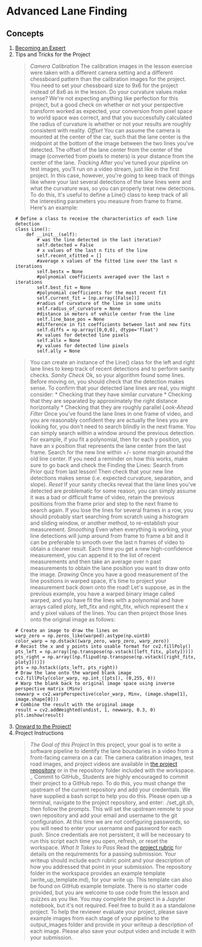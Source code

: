 # Advanced Lane Finding

## Concepts
1. [Becoming an Expert](https://www.youtube.com/watch?time_continue=10&v=-ZIJqfTk8mg)
1. Tips and Tricks for the Project
	> _Camera Calibration_
	> The calibration images in the lesson exercise were taken with a different camera setting and a different chessboard pattern than the calibration images for the project. You need to set your chessboard size to 9x6 for the project instead of 8x6 as in the lesson.
	> Do your curvature values make sense?
	>We're not expecting anything like perfection for this project, but a good check on whether or not your perspective transform worked as expected, your conversion from pixel space to world space was correct, and that you successfully calculated the radius of curvature is whether or not your results are roughly consistent with reality.
	> _Offset_
	>You can assume the camera is mounted at the center of the car, such that the lane center is the midpoint at the bottom of the image between the two lines you've detected. The offset of the lane center from the center of the image (converted from pixels to meters) is your distance from the center of the lane.
	> _Tracking_
	>After you've tuned your pipeline on test images, you'll run on a video stream, just like in the first project. In this case, however, you're going to keep track of things like where your last several detections of the lane lines were and what the curvature was, so you can properly treat new detections. To do this, it's useful to define a Line() class to keep track of all the interesting parameters you measure from frame to frame. Here's an example:
	```
	# Define a class to receive the characteristics of each line detection
	class Line():
    	def __init__(self):
	        # was the line detected in the last iteration?
	        self.detected = False  
	        # x values of the last n fits of the line
	        self.recent_xfitted = [] 
	        #average x values of the fitted line over the last n iterations
	        self.bestx = None     
	        #polynomial coefficients averaged over the last n iterations
	        self.best_fit = None  
	        #polynomial coefficients for the most recent fit
	        self.current_fit = [np.array([False])]  
	        #radius of curvature of the line in some units
	        self.radius_of_curvature = None 
	        #distance in meters of vehicle center from the line
	        self.line_base_pos = None 
	        #difference in fit coefficients between last and new fits
	        self.diffs = np.array([0,0,0], dtype='float') 
	        #x values for detected line pixels
	        self.allx = None  
	        #y values for detected line pixels
	        self.ally = None 
	```
	> You can create an instance of the Line() class for the left and right lane lines to keep track of recent detections and to perform sanity checks.
	> _Sanity Check_
	> Ok, so your algorithm found some lines. Before moving on, you should check that the detection makes sense. To confirm that your detected lane lines are real, you might consider:
		* Checking that they have similar curvature
		* Checking that they are separated by approximately the right distance horizontally
		* Checking that they are roughly parallel
	> _Look-Ahead Filter_
	> Once you've found the lane lines in one frame of video, and you are reasonably confident they are actually the lines you are looking for, you don't need to search blindly in the next frame. You can simply search within a window around the previous detection.
	> For example, if you fit a polynomial, then for each y position, you have an x position that represents the lane center from the last frame. Search for the new line within +/- some margin around the old line center.
	> If you need a reminder on how this works, make sure to go back and check the Finding the Lines: Search from Prior quiz from last lesson!
	> Then check that your new line detections makes sense (i.e. expected curvature, separation, and slope).
	> _Reset_
	> If your sanity checks reveal that the lane lines you've detected are problematic for some reason, you can simply assume it was a bad or difficult frame of video, retain the previous positions from the frame prior and step to the next frame to search again. If you lose the lines for several frames in a row, you should probably start searching from scratch using a histogram and sliding window, or another method, to re-establish your measurement.
	> _Smoothing_
	> Even when everything is working, your line detections will jump around from frame to frame a bit and it can be preferable to smooth over the last n frames of video to obtain a cleaner result. Each time you get a new high-confidence measurement, you can append it to the list of recent measurements and then take an average over n past measurements to obtain the lane position you want to draw onto the image.
	> _Drawing_
	> Once you have a good measurement of the line positions in warped space, it's time to project your measurement back down onto the road! Let's suppose, as in the previous example, you have a warped binary image called warped, and you have fit the lines with a polynomial and have arrays called ploty, left_fitx and right_fitx, which represent the x and y pixel values of the lines. You can then project those lines onto the original image as follows:
	```
	# Create an image to draw the lines on
	warp_zero = np.zeros_like(warped).astype(np.uint8)
	color_warp = np.dstack((warp_zero, warp_zero, warp_zero))
	# Recast the x and y points into usable format for cv2.fillPoly()
	pts_left = np.array([np.transpose(np.vstack([left_fitx, ploty]))])
	pts_right = np.array([np.flipud(np.transpose(np.vstack([right_fitx, ploty])))])
	pts = np.hstack((pts_left, pts_right))
	# Draw the lane onto the warped blank image
	cv2.fillPoly(color_warp, np.int_([pts]), (0,255, 0))
	# Warp the blank back to original image space using inverse perspective matrix (Minv)
	newwarp = cv2.warpPerspective(color_warp, Minv, (image.shape[1], image.shape[0])) 
	# Combine the result with the original image
	result = cv2.addWeighted(undist, 1, newwarp, 0.3, 0)
	plt.imshow(result)
	```
1. [Onward to the Project!](https://www.youtube.com/watch?v=oYHg46OYpsM)
1. Project Instructions
	> _The Goal of this Project_
	> In this project, your goal is to write a software pipeline to identify the lane boundaries in a video from a front-facing camera on a car. The camera calibration images, test road images, and project videos are available in [the project repository](https://github.com/udacity/CarND-Advanced-Lane-Lines) or in the repository folder included with the workspace.
	> _ Commit to GitHub_
	> Students are highly encouraged to commit their project to a GitHub repo. To do this, you must change the upstream of the current repository and add your credentials. We have supplied a bash script to help you do this. Please open up a terminal, navigate to the project repository, and enter: ./set_git.sh, then follow the prompts. This will set the upstream remote to your own repository and add your email and username to the git configuration. At this time we are not configuring passwords, so you will need to enter your username and password for each push. Since credentials are not persistent, it will be necessary to run this script each time you open, refresh, or reset the workspace.
	> _What It Takes to Pass_
	> Read the [project rubric](https://review.udacity.com/#!/rubrics/1966/view) for details on the requirements for a passing submission.
	> Your writeup should include each rubric point and your description of how you addressed that point in your submission. The repository folder in the workspace provides an example template (write_up_template.md), for your write up. This template can also be found on GitHub example template.
	> There is no starter code provided, but you are welcome to use code from the lesson and quizzes as you like. You may complete the project in a Jupyter notebook, but it's not required. Feel free to build it as a standalone project.
	> To help the reviewer evaluate your project, please save example images from each stage of your pipeline to the output_images folder and provide in your writeup a description of each image. Please also save your output video and include it with your submission.